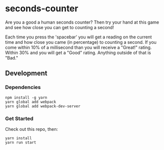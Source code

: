 # seconds-counter

Are you a good a human seconds counter? Then try your hand at this game and see how close you can get to counting a second!

Each time you press the 'spacebar' you will get a reading on the current time and how close you came (in percentage) to counting a second. If you come within 10% of a millisecond than you will receive a "Great!" rating. Within 30% and you will get a "Good" rating. Anything outside of that is "Bad."

## Development

### Dependencies
```
npm install -g yarn
yarn global add webpack
yarn global add webpack-dev-server
```

### Get Started
Check out this repo, then:
```
yarn install
yarn run start
```
